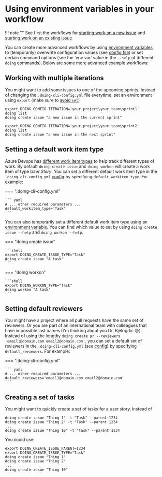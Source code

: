 # Using environment variables in your workflow

!!! note ""
    See first the workflows for [starting work on a new issue](workflow_new_item.md) and [starting work on an existing issue](workflow_existing_item.md)

You can create more advanced workflows by using [environment variables](https://en.wikipedia.org/wiki/Environment_variable) to (temporarily) overwrite configuration values (see [config file](../reference/config_file.md)) or set certain command options (see the 'env var' value in the `--help` of different `doing` commands). Below are some more advanced example workflows:

## Working with multiple iterations

You might want to add some issues to one of the upcoming sprints. Instead of changing the `.doing-cli-config.yml` file everytime, set an environment using `export` (make sure to [avoid `set`](https://unix.stackexchange.com/questions/71144/what-do-the-bash-builtins-set-and-export-do#:~:text=See%20help%20set%20%3A%20set%20is,mark%20a%20variable%20for%20export.))

```shell
export DOING_CONFIG_ITERATION='your_project\your_team\sprint1'
doing list
doing create issue "a new issue in the current sprint"

export DOING_CONFIG_ITERATION='your_project\your_team\sprint2'
doing list
doing create issue "a new issue in the next sprint"
```

## Setting a default work item type

Azure Devops has [different work item types](https://docs.microsoft.com/en-us/azure/devops/boards/work-items/about-work-items?view=azure-devops&tabs=agile-process#wit) to help track different types of work. By default `doing create issue` and `doing workon` will create a work item of type *User Story*. You can set a different default work item type in the `.doing-cli-config.yml` [config](../reference/config_file.md) by specifying `default_workitem_type`. For example:

=== ".doing-cli-config.yml"

    ``` yaml
    # ... other required parameters ...
    default_workitem_type='Task'
    ```


You can also temporarily set a different default work item type using an [environment variable](https://en.wikipedia.org/wiki/Environment_variable). You can find which value to set by using `doing create issue --help` and `doing workon --help`.


=== "doing create issue"

    ```shell
    export DOING_CREATE_ISSUE_TYPE="Task"
    doing create issue "A task"
    ```

=== "doing workon"

    ```shell
    export DOING_WORKON_TYPE="Task"
    doing workon "A task"
    ```

## Setting default reviewers

You might have a project where all pull requests have the same set of reviewers. Or you are part of an international team with colleagues that have impossible last names (I'm thinking about you Dr. Bjelogrlic :smile:). Instead of using the lengthy `doing create pr --reviewers 'email1@domain.com email2@domain.com'`, you can set a default set of reviewers in the `.doing-cli-config.yml` (see [config](../reference/config_file.md)) by specifying `default_reviewers`. For example:

=== ".doing-cli-config.yml"

    ``` yaml
    # ... other required parameters ...
    default_reviewers='email1@domain.com email2@domain.com'
    ```

## Creating a set of tasks

You might want to quickly create a set of tasks for a user story. Instead of 

```shell
doing create issue "Thing 1" -t "Task" --parent 1234
doing create issue "Thing 2" -t "Task" --parent 1234
...
doing create issue "Thing 10" -t "Task" --parent 1234
```

You could use:

```shell
export DOING_CREATE_ISSUE_PARENT=1234
export DOING_CREATE_ISSUE_TYPE="Task"
doing create issue "Thing 1"
doing create issue "Thing 2"
...
doing create issue "Thing 10"
```
